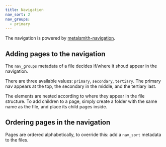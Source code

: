 ```yaml
---
title: Navigation
nav_sort: 2
nav_groups:
  - primary
---
```

The navigation is powered by [metalsmith-navigation](https://github.com/unstoppablecarl/metalsmith-navigation).

## Adding pages to the navigation
The `nav_groups` metadata of a file decides if/where it shoud appear in the navigation.

There are three available values: `primary`, `secondary`, `tertiary`. The primary nav appears at the top, the secondary in the middle, and the tertiary last.

The elements are nested according to where they appear in the file structure. To add children to a page, simply create a folder with the same name as the file, and place its child pages inside.

## Ordering pages in the navigation

Pages are ordered alphabetically, to override this: add a `nav_sort` metadata to the files.
